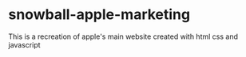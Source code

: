 # snowball-apple-marketing
This is a recreation of apple's main website created with html css and javascript
